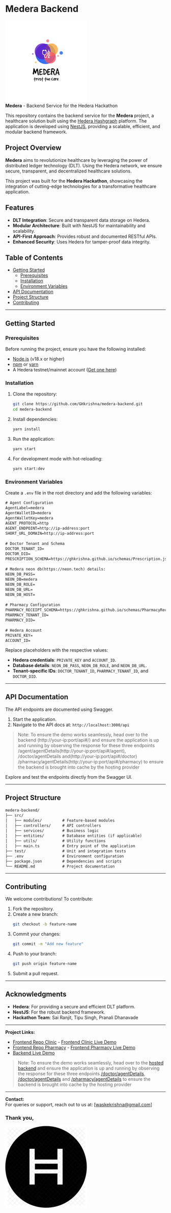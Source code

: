 # Medera Backend

![Medera Logo](./public/medera.png)  
**Medera** - Backend Service for the Hedera Hackathon

This repository contains the backend service for the **Medera** project, a healthcare solution built using the [Hedera Hashgraph](https://hedera.com/) platform. The application is developed using [NestJS](https://nestjs.com/), providing a scalable, efficient, and modular backend framework.

## Project Overview
**Medera** aims to revolutionize healthcare by leveraging the power of distributed ledger technology (DLT). Using the Hedera network, we ensure secure, transparent, and decentralized healthcare solutions.

This project was built for the **Hedera Hackathon**, showcasing the integration of cutting-edge technologies for a transformative healthcare application.

## Features
- **DLT Integration**: Secure and transparent data storage on Hedera.
- **Modular Architecture**: Built with NestJS for maintainability and scalability.
- **API-First Approach**: Provides robust and documented RESTful APIs.
- **Enhanced Security**: Uses Hedera for tamper-proof data integrity.

## Table of Contents
- [Getting Started](#getting-started)
  - [Prerequisites](#prerequisites)
  - [Installation](#installation)
  - [Environment Variables](#environment-variables)
- [API Documentation](#api-documentation)
- [Project Structure](#project-structure)
- [Contributing](#contributing)

---

## Getting Started

### Prerequisites
Before running the project, ensure you have the following installed:

- [Node.js](https://nodejs.org/) (v18.x or higher)
- [npm](https://www.npmjs.com/) or [yarn](https://yarnpkg.com/)
- A Hedera testnet/mainnet account ([Get one here](https://portal.hedera.com/))

### Installation

1. Clone the repository:
   ```bash
   git clone https://github.com/GHkrishna/medera-backend.git
   cd medera-backend
   ```

2. Install dependencies:
   ```bash
   yarn install
   ```

3. Run the application:
   ```bash
   yarn start
   ```

4. For development mode with hot-reloading:
   ```bash
   yarn start:dev
   ```

### Environment Variables
Create a `.env` file in the root directory and add the following variables:

```env
# Agent Configuration
AgentLabel=medera
AgentWalletID=medera
AgentWalletKey=medera
AGENT_PROTOCOL=http
AGENT_ENDPOINT=http://ip-address:port
SHORT_URL_DOMAIN=http://ip-address:port

# Doctor Tenant and Schema
DOCTOR_TENANT_ID=
DOCTOR_DID=
PRESCRIPTION_SCHEMA=https://ghkrishna.github.io/schemas/Prescription.json

# Medera neon db(https://neon.tech) details:
NEON_DB_PASS=
NEON_DB=medera
NEON_DB_ROLE=
NEON_DB_URL=
NEON_DB_HOST=

# Pharmacy Configuration
PHARMACY_RECEIPT_SCHEMA=https://ghkrishna.github.io/schemas/PharmacyReceipt.json
PRARMACY_TENANT_ID=
PHARMACY_DID=

# Hedera Account
PRIVATE_KEY=
ACCOUNT_ID=
```

Replace placeholders with the respective values:
- **Hedera credentials**: `PRIVATE_KEY` and `ACCOUNT_ID`.
- **Database details**: `NEON_DB_PASS`, `NEON_DB_ROLE`, and `NEON_DB_URL`.
- **Tenant-specific IDs**: `DOCTOR_TENANT_ID`, `PHARMACY_TENANT_ID`, and `DOCTOR_DID`.

---

## API Documentation
The API endpoints are documented using Swagger.

1. Start the application.
2. Navigate to the API docs at: `http://localhost:3000/api`
> Note: To ensure the demo works seamlessly, head over to the backend (http://your-ip:port/api#/) and ensure the application is up and running by observing the response for these three endpoints /agent/agentDetails(http://your-ip:port/api#/agent), /doctor/agentDetails and(http://your-ip:port/api#/doctor) /pharmacy/agentDetails(http://your-ip:port/api#/pharmacy) to ensure the backend is brought into cache by the hosting provider

Explore and test the endpoints directly from the Swagger UI.

---

## Project Structure
```
medera-backend/
├── src/
│   ├── modules/         # Feature-based modules
│   ├── controllers/     # API controllers
│   ├── services/        # Business logic
│   ├── entities/        # Database entities (if applicable)
│   ├── utils/           # Utility functions
│   ├── main.ts          # Entry point of the application
├── test/                # Unit and integration tests
├── .env                 # Environment configuration
├── package.json         # Dependencies and scripts
└── README.md            # Project documentation
```

---

## Contributing
We welcome contributions! To contribute:

1. Fork the repository.
2. Create a new branch:
   ```bash
   git checkout -b feature-name
   ```
3. Commit your changes:
   ```bash
   git commit -m "Add new feature"
   ```
4. Push to your branch:
   ```bash
   git push origin feature-name
   ```
5. Submit a pull request.

---

## Acknowledgments
- **Hedera**: For providing a secure and efficient DLT platform.
- **NestJS**: For the robust backend framework.
- **Hackathon Team**: Sai Ranjit, Tipu Singh, Pranali Dhanavade

---

**Project Links:**
- [Frontend Repo Clinic](https://github.com/pranalidhanavade/medera-clinic-frontend) - [Frontend Clinic Live Demo](https://medera-clinic-frontend.vercel.app/)
- [Frontend Repo Pharmacy](https://github.com/pranalidhanavade/medera-pharmacy-frontend) - [Frontend Pharmacy Live Demo](https://medera-pharmacy-frontend.vercel.app/)
- [Backend Live Demo](https://github.com/GHkrishna/medera-backend/api)
> Note: To ensure the demo works seamlessly, head over to the [hosted backend](https://medera-backend.onrender.com/api#/) and ensure the application is up and running by observing the response for these three endpoints [/doctor/agentDetails](https://medera-backend.onrender.com/api#/Agent), [/doctor/agentDetails](https://medera-backend.onrender.com/api#/Doctor) and [/pharmacy/agentDetails](https://medera-backend.onrender.com/api#/Pharmacy) to ensure the backend is brought into cache by the hosting provider 

---

**Contact:**  
For queries or support, reach out to us at: [waskekrishna@gmail.com]

### Thank you,
![Hedera Logo](./public/hedera.png) 
